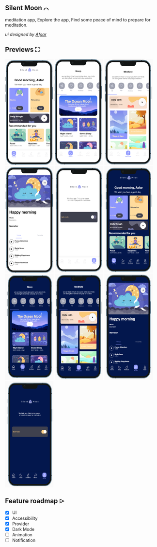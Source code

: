 ## Silent Moon ⌒
meditation app, Explore the app, Find some peace of mind to prepare for meditation.

*ui designed by [Afsar](https://www.figma.com/community/file/882888114457713282)*

## Previews ⛶

<img src="preview/pv1.png" alt="screenshots"  height="350" width="160"> 
<img src="preview/pv2.png" alt="screenshots"  height="350" width="160"> 
<img src="preview/pv3.png" alt="screenshots"  height="350" width="160"> 
<img src="preview/pv4.png" alt="screenshots"  height="350" width="160"> 
<img src="preview/pv5.png" alt="screenshots"  height="350" width="160"> 
<img src="preview/pv6.png" alt="screenshots"  height="350" width="160"> 
<img src="preview/pv7.png" alt="screenshots"  height="350" width="160"> 
<img src="preview/pv8.png" alt="screenshots"  height="350" width="160"> 
<img src="preview/pv9.png" alt="screenshots"  height="350" width="160"> 
<img src="preview/pv10.png" alt="screenshots"  height="350" width="160"> 



## Feature roadmap ⌲
* [x] UI
* [x] Accessibility
* [x] Provider
* [x] Dark Mode
* [ ] Animation
* [ ] Notification

